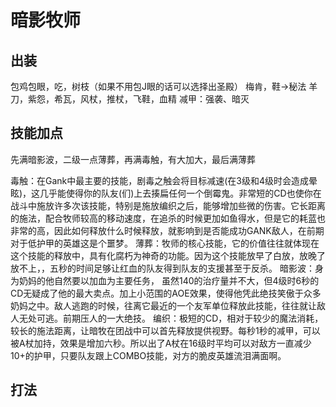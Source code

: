 # 暗影牧师

## 出装
包鸡包眼，吃，树枝（如果不用包J眼的话可以选择出圣殿）
梅肯，鞋->秘法
羊刀，紫怨，希瓦，风杖，推杖，飞鞋，血精
减甲：强袭、暗灭

## 技能加点
先满暗影波，二级一点薄葬，再满毒触，有大加大，最后满薄葬

毒触：在Gank中最主要的技能，剧毒之触会将目标减速(在3级和4级时会造成晕眩)，这几乎能使得你的队友(们)上去揍扁任何一个倒霉鬼。非常短的CD也使你在战斗中施放许多次该技能，特别是施放编织之后，能够增加些微的伤害。它长距离的施法，配合牧师较高的移动速度，在追杀的时候更加如鱼得水，但是它的耗蓝也非常的高，因此如何释放什么时候释放，就影响到是否能成功GANK敌人，在前期对于低护甲的英雄这是个噩梦。
薄葬：牧师的核心技能，它的价值往往就体现在这个技能的释放中，具有化腐朽为神奇的功能。因为这个技能放早了白放，放晚了放不上，，五秒的时间足够让红血的队友得到队友的支援甚至于反杀。
暗影波：身为奶妈的他自然要以加血为主要任务， 虽然140的治疗量并不大，但4级时6秒的CD无疑成了他的最大卖点。加上小范围的AOE效果，使得他凭此绝技笑傲于众多奶妈之中。敌人逃跑的时候，往离它最近的一个友军单位释放此技能，往往就让敌人无处可逃。前期压人的一大绝技。
编织：极短的CD，相对于较少的魔法消耗，较长的施法距离，让暗牧在团战中可以首先释放提供视野。每秒1秒的减甲，可以被A杖加持，效果是增加六秒。所以出了A杖在16级时平均可以对敌方一直减少10+的护甲，只要队友跟上COMBO技能，对方的脆皮英雄流泪满面啊。

## 打法
